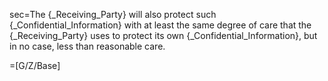 sec=The {_Receiving_Party} will also protect such {_Confidential_Information} with at least the same degree of care that the {_Receiving_Party} uses to protect its own {_Confidential_Information}, but in no case, less than reasonable care.

=[G/Z/Base]